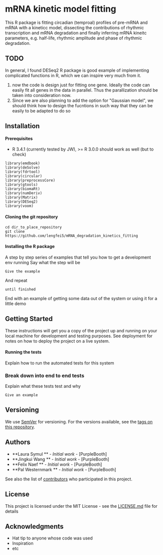 mRNA kinetic model fitting 
====================
This R package is fitting circadian (temproal) profiles of pre-mRNA and mRNA with a kineticc model,
dissecting the contributions of rhythmic transcription and mRNA degradation 
and finally inferring mRNA kineitc parameters, e.g. half-life, rhythmic amplitude and phase of rhythmic degradation.

## TODO

In general, I found DESeq2 R package is good example of implementing complicated functions in R, which we can inspire very much from it.

1. now the code is design just for fitting one gene. Ideally the code can easily fit all genes in the data in parallel.
Thus the parallization should be taken into consideration now. 
2. Since we are also planning to add the option for "Gaussian model", we should think how to design the fucntions in such way 
that they can be easily to be adapted to do so 

## Installation
#### Prerequisites
* R 3.4.1 (currently tested by JW), >= R 3.0.0 should work as well (but to check) 
```
library(emdbook)
library(deSolve)
library(fdrtool)
library(circular)
library(preprocessCore)
library(gtools)
library(biomaRt)
library(numDeriv)
library(Matrix)
library(DESeq2)
library(voom)
```

#### Cloning the git repository
```
cd dir_to_place_repository
git clone https://github.com/lengfei5/mRNA_degradation_kinetics_fitting

```

#### Installing the R package
A step by step series of examples that tell you how to get a development env running
Say what the step will be
```
Give the example
```
And repeat

```
until finished
```
End with an example of getting some data out of the system or using it for a little demo

## Getting Started

These instructions will get you a copy of the project up and running on your local machine for development and testing purposes. See deployment for notes on how to deploy the project on a live system.


#### Running the tests

Explain how to run the automated tests for this system

### Break down into end to end tests

Explain what these tests test and why

```
Give an example
```

## Versioning

We use [SemVer](http://semver.org/) for versioning. For the versions available, see the [tags on this repository](https://github.com/your/project/tags). 

## Authors

* **Laura Symul ** - *Initial work* - [PurpleBooth]
* **Jingkui Wang ** - *Initial work* - [PurpleBooth]
* **Felix Naef ** - *Initial work* - [PurpleBooth]
* **Pal Westernmark ** - *Initial work* - [PurpleBooth]

See also the list of [contributors](https://github.com/your/project/contributors) who participated in this project.

## License

This project is licensed under the MIT License - see the [LICENSE.md](LICENSE.md) file for details

## Acknowledgments

* Hat tip to anyone whose code was used
* Inspiration
* etc

